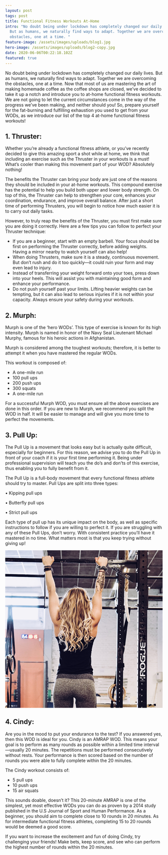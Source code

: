 ```yaml
---
layout: post
tags: post
title: Functional Fitness Workouts At-Home
intro: "No doubt being under lockdown has completely changed our daily lives.
  But as humans, we naturally find ways to adapt. Together we are overcoming the
  obstacles, one at a time. "
feature-image: /assets/images/uploads/blog1.jpg
hero-image: /assets/images/uploads/blog2-copy.jpg
date: 2020-06-06T00:22:18.102Z
featured: true
---
```

No doubt being under lockdown has completely changed our daily lives. But as humans, we naturally find ways to adapt. Together we are overcoming the obstacles, one at a time. Now that most of us are mastering the art of making homemade coffee as the coffee shops are closed, we’ve decided to take it up a notch and introduce you to at-home functional fitness workouts. We are not going to let the current circumstances come in the way of the progress we’ve been making, and neither should you! So, prepare yourself for the fat-burning and fulfilling exhaustion you used to get from your WODs, as we introduce our list of the top 4 at-home functional fitness workouts! 

## **1.	Thruster:**

Whether you’re already a functional fitness athlete, or you’ve recently decided to give this amazing sport a shot while at home, we think that including an exercise such as the Thruster in your workouts is a must! What’s cooler than making this movement part of your WOD? Absolutely nothing! 

The benefits the Thruster can bring your body are just one of the reasons they should be included in your at-home workouts. This compound exercise has the potential to help you build both upper and lower body strength. On top of this, the Thruster can help to strengthen your core, enhances your coordination, endurance, and improve overall balance. After just a short time of performing Thrusters, you will begin to notice how much easier it is to carry out daily tasks. 

However, to truly reap the benefits of the Thruster, you must first make sure you are doing it correctly. Here are a few tips you can follow to perfect your Thruster technique: 

* If you are a beginner, start with an empty barbell. Your focus should be first on performing the Thruster correctly, before adding weights. Having a mirror nearby to watch yourself can also help!
* When doing Thrusters, make sure it is a steady, continuous movement. But don’t rush and do it too quickly—it could ruin your form and may even lead to injury.
* Instead of transferring your weight forward onto your toes, press down into your heels. This will assist you with maintaining good form and enhance your performance.
* Do not push yourself past your limits. Lifting heavier weights can be tempting, but it can also lead to serious injuries if it is not within your capacity. Always ensure your safety during your workouts.

## **2.	Murph:**

Murph is one of the ‘hero WODs’. This type of exercise is known for its high intensity. Murph is named in honor of the Navy Seal Lieutenant Michael Murphy, famous for his heroic actions in Afghanistan. 

Murph is considered among the toughest workouts; therefore, it is better to attempt it when you have mastered the regular WODs.

This workout is composed of:

* A one-mile run
* 100 pull ups 
* 200 push ups
* 300 squats
* A one-mile run 

For a successful Murph WOD, you must ensure all the above exercises are done in this order. If you are new to Murph, we recommend you split the WOD in half. It will be easier to manage and will give you more time to perfect the movements.

## 3.	Pull Up:

The Pull Up is a movement that looks easy but is actually quite difficult, especially for beginners. For this reason, we advise you to do the Pull Up in front of your coach if it is your first time performing it. Being under professional supervision will teach you the do’s and don’ts of this exercise, thus enabling you to fully benefit from it. 

The Pull Up is a full-body movement that every functional fitness athlete should try to master. Pull Ups are split into three types:

•	Kipping pull ups

•	Butterfly pull ups

•	Strict pull ups

Each type of pull up has its unique impact on the body, as well as specific instructions to follow if you are willing to perfect it. If you are struggling with any of these Pull Ups, don’t worry. With consistent practice you’ll have it mastered in no time. What matters most is that you keep trying without giving up!

![Pullup](/assets/images/uploads/pullup.jpg "92crew-pullup")

## 4.	Cindy:

Are you in the mood to put your endurance to the test? If you answered yes, then this WOD is ideal for you. Cindy is an AMRAP WOD. This means your goal is to perform as many rounds as possible within a limited time interval—usually 20 minutes. The repetitions must be performed consecutively without rests. Your performance is then scored based on the number of rounds you were able to fully complete within the 20 minutes. 

The Cindy workout consists of:

* 5 pull ups
* 10 push ups
* 15 air squats

This sounds doable, doesn’t it? This 20-minute AMRAP is one of the simplest, yet most effective WODs you can do as proven by a 2014 study published in the U.S Journal of Sport and Human Performance. As a beginner, you should aim to complete close to 10 rounds in 20 minutes. As for intermediate functional fitness athletes, completing 15 to 20 rounds would be deemed a good score. 

If you want to increase the excitement and fun of doing Cindy, try challenging your friends! Make bets, keep score, and see who can perform the highest number of rounds within the 20 minutes.